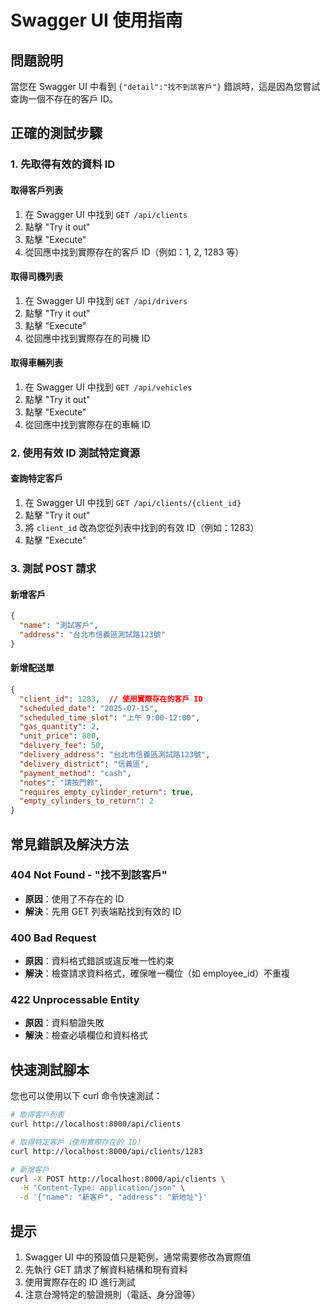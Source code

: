 # Swagger UI 使用指南

## 問題說明

當您在 Swagger UI 中看到 `{"detail":"找不到該客戶"}` 錯誤時，這是因為您嘗試查詢一個不存在的客戶 ID。

## 正確的測試步驟

### 1. 先取得有效的資料 ID

#### 取得客戶列表
1. 在 Swagger UI 中找到 `GET /api/clients`
2. 點擊 "Try it out"
3. 點擊 "Execute"
4. 從回應中找到實際存在的客戶 ID（例如：1, 2, 1283 等）

#### 取得司機列表
1. 在 Swagger UI 中找到 `GET /api/drivers`
2. 點擊 "Try it out"
3. 點擊 "Execute"
4. 從回應中找到實際存在的司機 ID

#### 取得車輛列表
1. 在 Swagger UI 中找到 `GET /api/vehicles`
2. 點擊 "Try it out"
3. 點擊 "Execute"
4. 從回應中找到實際存在的車輛 ID

### 2. 使用有效 ID 測試特定資源

#### 查詢特定客戶
1. 在 Swagger UI 中找到 `GET /api/clients/{client_id}`
2. 點擊 "Try it out"
3. 將 `client_id` 改為您從列表中找到的有效 ID（例如：1283）
4. 點擊 "Execute"

### 3. 測試 POST 請求

#### 新增客戶
```json
{
  "name": "測試客戶",
  "address": "台北市信義區測試路123號"
}
```

#### 新增配送單
```json
{
  "client_id": 1283,  // 使用實際存在的客戶 ID
  "scheduled_date": "2025-07-15",
  "scheduled_time_slot": "上午 9:00-12:00",
  "gas_quantity": 2,
  "unit_price": 800,
  "delivery_fee": 50,
  "delivery_address": "台北市信義區測試路123號",
  "delivery_district": "信義區",
  "payment_method": "cash",
  "notes": "請按門鈴",
  "requires_empty_cylinder_return": true,
  "empty_cylinders_to_return": 2
}
```

## 常見錯誤及解決方法

### 404 Not Found - "找不到該客戶"
- **原因**：使用了不存在的 ID
- **解決**：先用 GET 列表端點找到有效的 ID

### 400 Bad Request
- **原因**：資料格式錯誤或違反唯一性約束
- **解決**：檢查請求資料格式，確保唯一欄位（如 employee_id）不重複

### 422 Unprocessable Entity
- **原因**：資料驗證失敗
- **解決**：檢查必填欄位和資料格式

## 快速測試腳本

您也可以使用以下 curl 命令快速測試：

```bash
# 取得客戶列表
curl http://localhost:8000/api/clients

# 取得特定客戶（使用實際存在的 ID）
curl http://localhost:8000/api/clients/1283

# 新增客戶
curl -X POST http://localhost:8000/api/clients \
  -H "Content-Type: application/json" \
  -d '{"name": "新客戶", "address": "新地址"}'
```

## 提示

1. Swagger UI 中的預設值只是範例，通常需要修改為實際值
2. 先執行 GET 請求了解資料結構和現有資料
3. 使用實際存在的 ID 進行測試
4. 注意台灣特定的驗證規則（電話、身分證等）